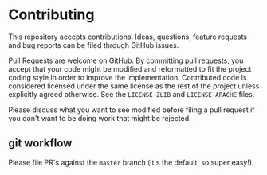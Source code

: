 # Contributing
This repository accepts contributions.  Ideas, questions, feature requests and
bug reports can be filed through GitHub issues.

Pull Requests are welcome on GitHub.  By committing pull requests, you accept
that your code might be modified and reformatted to fit the project coding style
in order to improve the implementation.  Contributed code is considered licensed
under the same license as the rest of the project unless explicitly agreed
otherwise.  See the `LICENSE-ZLIB` and `LICENSE-APACHE` files.

Please discuss what you want to see modified before filing a pull request if you
don't want to be doing work that might be rejected.

## git workflow

Please file PR's against the `master` branch (it's the default, so super easy!).
